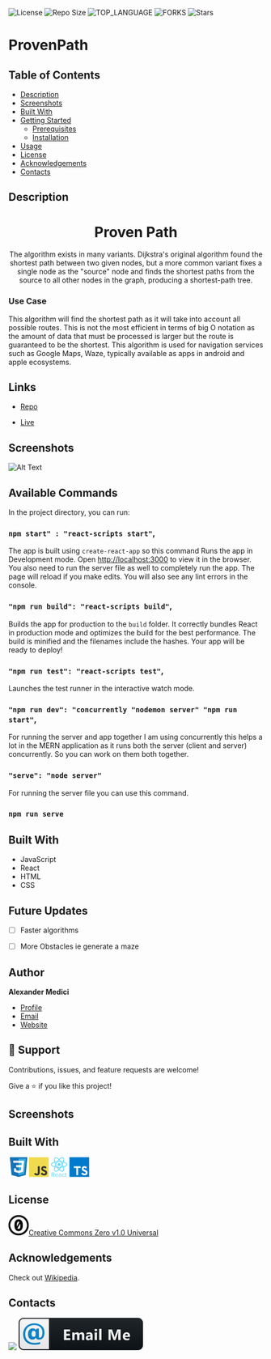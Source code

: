 ![License](https://img.shields.io/github/license/AlexanderMedici/provenpath.svg?style=for-the-badge) ![Repo Size](https://img.shields.io/github/languages/code-size/AlexanderMedici/provenpath.svg?style=for-the-badge) ![TOP_LANGUAGE](https://img.shields.io/github/languages/top/AlexanderMedici/provenpath.svg?style=for-the-badge) ![FORKS](https://img.shields.io/github/forks/AlexanderMedici/provenpath.svg?style=for-the-badge&social) ![Stars](https://img.shields.io/github/stars/AlexanderMedici/provenpath.svg?style=for-the-badge)
    
# ProvenPath

## Table of Contents

- [Description](#description)
- [Screenshots](#screenshots)
- [Built With](#built-with)
- [Getting Started](#getting-started)
  - [Prerequisites](#prerequisites)
  - [Installation](#installation)
- [Usage](#usage)
- [License](#license)
- [Acknowledgements](#acknowledgements)
- [Contacts](#contacts)

## Description



<h1 align="center">Proven Path<project-name></h1>

<p align="center">The algorithm exists in many variants. Dijkstra's original algorithm found the shortest path between two given nodes, but a more common variant fixes a single node as the "source" node and finds the shortest paths from the source to all other nodes in the graph, producing a shortest-path tree. 

<h3 align="left">
Use Case<project-name></h3>
This algorithm will find the shortest path as it will take into account all possible routes. This is not the most efficient in terms of big O notation as the amount of data that must be processed is larger but the route is guaranteed to be the shortest. This algorithm is used for navigation services such as Google Maps, Waze, typically available as apps in android and apple ecosystems. <project-description></p>

## Links

- [Repo](https://github.com/AlexanderMedici/provenpath/ "<Proven_Path> Repo")

- [Live](<https://dijkstraalgorithmvisulaizer.netlify.app> "Live View")


## Screenshots
![Alt Text]( https://media.giphy.com/media/BdzqQnPbn0S5xEoSV8/giphy.gif)

## Available Commands

In the project directory, you can run:

### `npm start" : "react-scripts start"`,

The app is built using `create-react-app` so this command Runs the app in Development mode. Open [http://localhost:3000](http://localhost:3000) to view it in the browser. You also need to run the server file as well to completely run the app. The page will reload if you make edits.
You will also see any lint errors in the console.

### `"npm run build": "react-scripts build"`,

Builds the app for production to the `build` folder. It correctly bundles React in production mode and optimizes the build for the best performance. The build is minified and the filenames include the hashes. Your app will be ready to deploy!

### `"npm run test": "react-scripts test"`,

Launches the test runner in the interactive watch mode.

### `"npm run dev": "concurrently "nodemon server" "npm run start"`,

For running the server and app together I am using concurrently this helps a lot in the MERN application as it runs both the server (client and server) concurrently. So you can work on them both together.

### `"serve": "node server"`

For running the server file you can use this command.

### `npm run serve`

## Built With
- JavaScript
- React
- HTML
- CSS

## Future Updates

- [ ] Faster algorithms
- [ ] More Obstacles ie generate a maze


## Author

**Alexander Medici**

- [Profile](https://github.com/rohit19060 "Rohit jain")
- [Email](mailto:rohitjain19060@gmail.com?subject=Hi "Hi!")
- [Website]("Welcome")

## 🤝 Support

Contributions, issues, and feature requests are welcome!

Give a ⭐️ if you like this project!


## Screenshots

## Built With

<a href="https://developer.mozilla.org/en-US/docs/Web/CSS"><img src="https://raw.githubusercontent.com/devicons/devicon/master/icons/css3/css3-original.svg" height="40px" width="40px" /></a></a><a href="https://developer.mozilla.org/en-US/docs/Web/JavaScript"><img src="https://raw.githubusercontent.com/devicons/devicon/master/icons/javascript/javascript-original.svg" height="40px" width="40px" /></a><a href="https://reactjs.org/"><img src="https://raw.githubusercontent.com/devicons/devicon/master/icons/react/react-original-wordmark.svg" height="40px" width="40px" /></a><a href="https://www.typescriptlang.org/"><img src="https://raw.githubusercontent.com/devicons/devicon/master/icons/typescript/typescript-original.svg" height="40px" width="40px" /></a>


## License

<a href="https://creativecommons.org/publicdomain/zero/1.0/"><img src="https://raw.githubusercontent.com/johnturner4004/readme-generator/master/src/components/assets/images/cczero.svg" height=40 />Creative Commons Zero v1.0 Universal</a>

## Acknowledgements


<p>Check out <a href="https://en.wikipedia.org/wiki/Dijkstra%27s_algorithm/" target="_blank">Wikipedia</a>.</p>


## Contacts

<a href="https://www.linkedin.com/in/https://www.linkedin.com/in/alexmedici/"><img src="https://img.shields.io/badge/LinkedIn-0077B5?style=for-the-badge&logo=linkedin&logoColor=white" /></a>  <a href="mailto:contactimedici@gmail.com"><img src=https://raw.githubusercontent.com/johnturner4004/readme-generator/master/src/components/assets/images/email_me_button_icon_151852.svg /></a>




